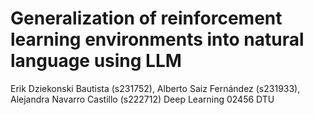 # Generalization of reinforcement learning environments into natural language using LLM
Erik Dziekonski Bautista (s231752), Alberto Saiz Fernández (s231933), Alejandra Navarro Castillo (s222712)
Deep Learning 02456 DTU
